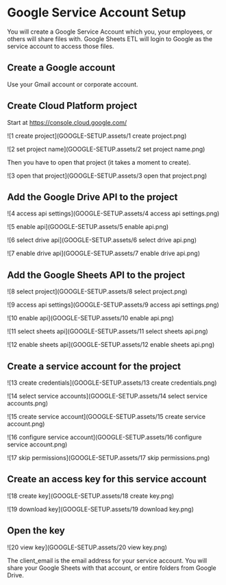 Google Service Account Setup
=================

You will create a Google Service Account which you, your employees, or others will share files with. Google Sheets ETL will login to Google as the service account to access those files.

## Create a Google account

Use your Gmail account or corporate account.

## Create Cloud Platform project

Start at https://console.cloud.google.com/

![1 create project](GOOGLE-SETUP.assets/1 create project.png)

![2 set project name](GOOGLE-SETUP.assets/2 set project name.png)

Then you have to open that project (it takes a moment to create).

![3 open that project](GOOGLE-SETUP.assets/3 open that project.png)

## Add the Google Drive API to the project

![4 access api settings](GOOGLE-SETUP.assets/4 access api settings.png)

![5 enable api](GOOGLE-SETUP.assets/5 enable api.png)

![6 select drive api](GOOGLE-SETUP.assets/6 select drive api.png)

![7 enable drive api](GOOGLE-SETUP.assets/7 enable drive api.png)

## Add the Google Sheets API to the project

![8 select project](GOOGLE-SETUP.assets/8 select project.png)

![9 access api settings](GOOGLE-SETUP.assets/9 access api settings.png)

![10 enable api](GOOGLE-SETUP.assets/10 enable api.png)

![11 select sheets api](GOOGLE-SETUP.assets/11 select sheets api.png)

![12 enable sheets api](GOOGLE-SETUP.assets/12 enable sheets api.png)

## Create a service account for the project

![13 create credentials](GOOGLE-SETUP.assets/13 create credentials.png)

![14 select service accounts](GOOGLE-SETUP.assets/14 select service accounts.png)

![15 create service account](GOOGLE-SETUP.assets/15 create service account.png)

![16 configure service account](GOOGLE-SETUP.assets/16 configure service account.png)

![17 skip permissions](GOOGLE-SETUP.assets/17 skip permissions.png)

## Create an access key for this service account

![18 create key](GOOGLE-SETUP.assets/18 create key.png)

![19 download key](GOOGLE-SETUP.assets/19 download key.png)

## Open the key

![20 view key](GOOGLE-SETUP.assets/20 view key.png)

The client_email is the email address for your service account. You will share your Google Sheets with that account, or entire folders from Google Drive.